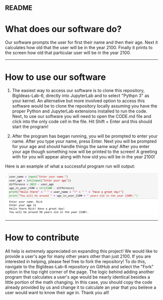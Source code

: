 ## README

# What does our software do?

Our software prompts the user for first their name and then their age.  Next it calculates how old that the user will be in the year 2100.  Finally it prints to the screen how old that particular user will be in the year 2100.

-----------------------------------------------------------------------------------------------------------------------------------------------------------------------------

# How to use our software

1. The easiest way to access our software is to clone this repository, BigIdeas-Lab-6, directly into JupyterLab and to select "Pythpn 3" as your kernel.  An alternative but more involved option to access this software would be to clone the repository locally assuming you have the proper Python and JupyterLab extensions installed to run the code.  Next, to use our software you will need to open the CODE.md file and click into the only code cell in the file.  Hit Shift + Enter and this should start the program!

2. After the program has began running, you will be prompted to enter your name.  After you type your name, press Enter.  Next you will be prompted for your age and should handle things the same way!  After you enter your age though something now will be printed to the screen!  A greeting with for you will appear along with how old you will be in the year 2100!

Here is an example of what a successful program run will output:

 ![example run](READMEpicture.png)


-----------------------------------------------------------------------------------------------------------------------------------------------------------------------------

# How to contribute

All help is extremely appreciated on expanding this project!  We would like to provide a user's age for many other years other than just 2100.  If you are interested in helping, please feel free to fork the repository!  To do this, navigate to the BigIdeas-Lab-6 repository on GitHub and select the "Fork" option in the top right corner of the page.  The logic behind adding another program that calculates a user's age would be nearly identical besides a little portion of the math changing.  In this case, you should copy the code already provided by us and change it to calculate an year that you believe a user would want to know their age in.  Thank you all!
  